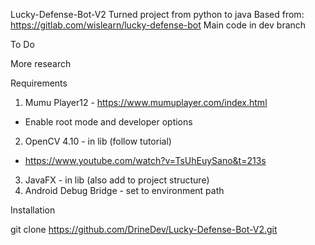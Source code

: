 Lucky-Defense-Bot-V2
Turned project from python to java
Based from: https://gitlab.com/wislearn/lucky-defense-bot
Main code in dev branch

To Do

More research


Requirements

1. Mumu Player12 - https://www.mumuplayer.com/index.html
  - Enable root mode and developer options
2. OpenCV 4.10 - in lib (follow tutorial)
  - https://www.youtube.com/watch?v=TsUhEuySano&t=213s
3. JavaFX - in lib (also add to project structure)
4. Android Debug Bridge - set to environment path

Installation

git clone https://github.com/DrineDev/Lucky-Defense-Bot-V2.git
